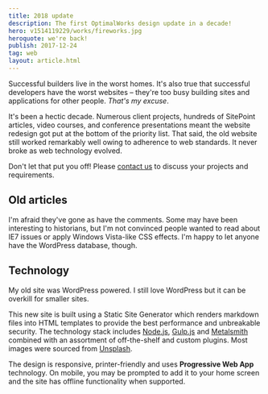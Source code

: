 ```yaml
---
title: 2018 update
description: The first OptimalWorks design update in a decade!
hero: v1514119229/works/fireworks.jpg
heroquote: we're back!
publish: 2017-12-24
tag: web
layout: article.html
---
```


Successful builders live in the worst homes. It's also true that successful developers have the worst websites &ndash; they're too busy building sites and applications for other people. *That's my excuse*.

It's been a hectic decade. Numerous client projects, hundreds of SitePoint articles, video courses, and conference presentations meant the website redesign got put at the bottom of the priority list. That said, the old website still worked remarkably well owing to adherence to web standards. It never broke as web technology evolved.

Don't let that put you off! Please [contact us]([root]contact/) to discuss your projects and requirements.


## Old articles
I'm afraid they've gone as have the comments. Some may have been interesting to historians, but I'm not convinced people wanted to read about IE7 issues or apply Windows Vista-like CSS effects. I'm happy to let anyone have the WordPress database, though.


## Technology
My old site was WordPress powered. I still love WordPress but it can be overkill for smaller sites.

This new site is built using a Static Site Generator which renders markdown files into HTML templates to provide the best performance and unbreakable security. The technology stack includes [Node.js](http://nodejs.org/), [Gulp.js](https://gulpjs.com/) and [Metalsmith](http://www.metalsmith.io/) combined with an assortment of off-the-shelf and custom plugins. Most images were sourced from [Unsplash](https://unsplash.com/).

The design is responsive, printer-friendly and uses **Progressive Web App** technology. On mobile, you may be prompted to add it to your home screen and the site has offline functionality when supported.
